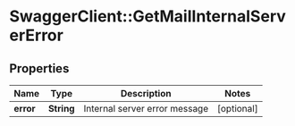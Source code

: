 # SwaggerClient::GetMailInternalServerError

## Properties
Name | Type | Description | Notes
------------ | ------------- | ------------- | -------------
**error** | **String** | Internal server error message | [optional] 



